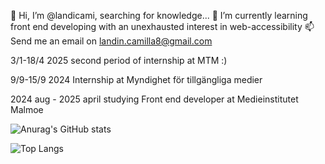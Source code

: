  👋 Hi, I’m @landicami, searching for knowledge...
 🌱 I’m currently learning front end developing with an unexhausted interest in web-accessibility 
 📫 Send me an email on landin.camilla8@gmail.com
 
 3/1-18/4 2025 second period of internship at MTM :)

 9/9-15/9 2024 Internship at Myndighet för tillgängliga medier

 2024 aug - 2025 april studying Front end developer at Medieinstitutet Malmoe

![Anurag's GitHub stats](https://github-readme-stats.vercel.app/api?username=landicami&show_icons=true&theme=dark)


![Top Langs](https://github-readme-stats.vercel.app/api/top-langs/?username=landicami&layout=compact&theme=dark)
